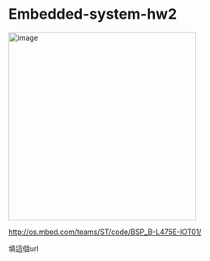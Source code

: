 # Embedded-system-hw2

<img width="370" alt="image" src="https://github.com/CTC8901228/Embedded-system-hw2/assets/114205447/83815bf7-1f9f-4aac-9871-1f8252f72e35">

http://os.mbed.com/teams/ST/code/BSP_B-L475E-IOT01/

填這個url


